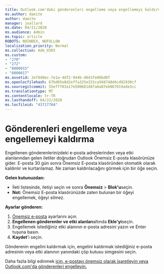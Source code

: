 ```yaml
---
title: Outlook.com'daki gönderenleri engelleme veya engellemeyi kaldırma
ms.author: daeite
author: daeite
manager: joallard
ms.date: 04/21/2020
ms.audience: Admin
ms.topic: article
ROBOTS: NOINDEX, NOFOLLOW
localization_priority: Normal
ms.collection: Adm_O365
ms.custom:
- "270"
- "272"
- "8000015"
- "8000017"
ms.assetid: 2ef840ec-7e1a-4df2-944b-d643fe08bd8f
ms.openlocfilehash: 67bd05e8d2effa325e152ca568748d4cd92930cf
ms.sourcegitcommit: 55eff703a17e500681d8fa6a87eb067019ade3cc
ms.translationtype: MT
ms.contentlocale: tr-TR
ms.lasthandoff: 04/22/2020
ms.locfileid: "43717784"
---
```

# <a name="block-or-unblock-senders"></a>Gönderenleri engelleme veya engellemeyi kaldırma

Engellenen gönderenlerinizdeki e-posta adreslerinden veya etki alanlarından gelen iletiler doğrudan Outlook Önemsiz E-posta klasörünüze gider. E-posta 30 gün sonra Önemsiz E-posta klasöründen otomatik olarak kaldırılır ve kurtarılamaz. Ne zaman kaldırılacağını görmek için bir öğe seçin.

**Gelen kutunuzdan:**

- İleti listesinde, iletiyi seçin ve sonra **Önemsiz** > **Blok'u**seçin.
- **Not:** Önemsiz E-posta klasörünüzde zaten bulunan bir öğeyi engellemek, öğeyi silmez.

**Ayarlar gönderen:**

1. [Önemsiz e-posta](https://outlook.live.com/mail/options/mail/junkEmail) ayarlarını açın.
2. **Engellenen gönderenler ve etki alanları**altında **Ekle'yi**seçin.
3. Engellemek istediğiniz etki alanının e-posta adresini yazın ve Enter tuşuna basın.
4. **Kaydet**'i seçin.

Gönderenin engelini kaldırmak için, engelini kaldırmak istediğiniz e-posta adresinin veya etki alanının yanındaki çöp kutusu simgesini seçin.

Daha fazla bilgi edinmek [için, e-postayı önemsiz olarak işaretleyin veya Outlook.com'da gönderenleri engelleyin.](https://support.office.com/article/a3ece97b-82f8-4a5e-9ac3-e92fa6427ae4?wt.mc_id=Office_Outlook_com_Alchemy)